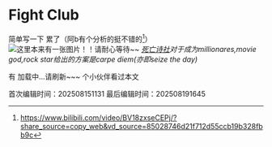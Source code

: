 # Fight Club

简单写一下 累了（阿b有个分析的挺不错的[^为什么《搏击俱乐部》有毒？]）
![这里本来有一张图片！！请耐心等待~~](/public/images/FightClub.png)
*[死亡诗社](/articles/movie/article4.md)对于成为millionares,movie god,rock star给出的方案是carpe diem(亦即seize the day)*

[^为什么《搏击俱乐部》有毒？]:https://www.bilibili.com/video/BV18zxseCEPj/?share_source=copy_web&vd_source=85028746d21f712d55ccb19b328fbb9c


有 <span id="busuanzi_page_pv">加载中...请刷新~~~</span> 个小伙伴看过本文


<!-- 文章编辑时间信息 -->
首次编辑时间：202508151131
最后编辑时间：202508191645
<!-- 编辑时间信息结束 -->
